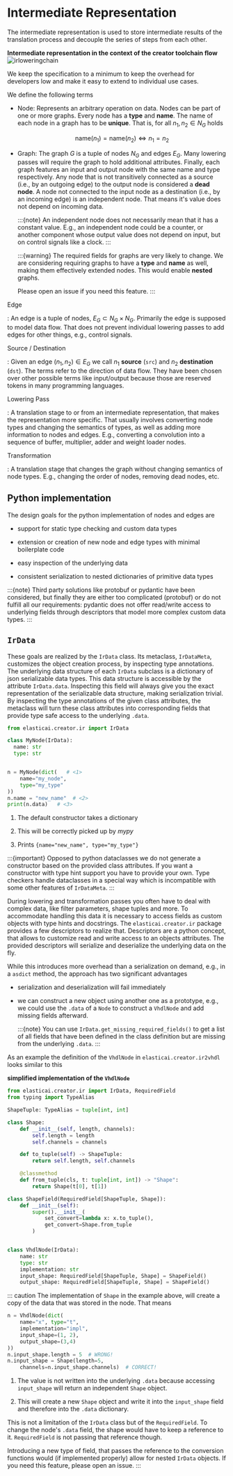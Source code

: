 # Intermediate Representation

The intermediate representation is used to store intermediate results of
the translation process and decouple the series of steps from each
other.

**Intermediate representation in the context of the creator toolchain
flow**
![irloweringchain](ir_lowering.svg)

We keep the specification to a minimum to keep the overhead for
developers low and make it easy to extend to individual use cases.

We define the following terms

* Node: Represents an arbitrary operation on data. Nodes can be part of one
  or more graphs. Every node has a **type** and **name**. The name of
  each node in a graph has to be **unique**. That is, for all
  $n_1, n_2 \in N_G$ holds

  $$
  \text{name}(n_1) = \text{name}(n_2) \Leftrightarrow n_1 = n_2
  $$

* Graph: The graph $G$ is a tuple of nodes $N_G$ and edges $E_G$. Many
    lowering passes will require the graph to hold additional
    attributes. Finally, each graph features an input and output node
    with the same name and type respectively. Any node that is not
    transitively connected as a source (i.e., by an outgoing edge) to
    the output node is considered a **dead node**. A node not connected
    to the input node as a destination (i.e., by an incoming edge) is an
    independent node. That means it's value does not depend on incoming
    data.

    :::{note}
    An independent node does not necessarily mean that it has a constant
    value. E.g., an independent node could be a counter, or another
    component whose output value does not depend on input, but on
    control signals like a clock.
    :::

    :::{warning}
    The required fields for graphs are very likely to change. We are
    considering requiring graphs to have a **type** and **name** as
    well, making them effectively extended nodes. This would enable
    **nested** graphs.

    Please open an issue if you need this feature.
    :::

Edge

:   An edge is a tuple of nodes, $E_G \subset N_G \times N_G$. Primarily
    the edge is supposed to model data flow. That does not prevent
    individual lowering passes to add edges for other things, e.g.,
    control signals.

Source / Destination

:   Given an edge $(n_1, n_2) \in E_G$ we call $n_1$ **source** (`src`) and
    $n_2$ **destination** (`dst`). The terms refer to the direction of data flow.
    They have been chosen over other possible terms like input/output because
    those are reserved tokens in many programming languages.

Lowering Pass

:   A translation stage to or from an intermediate representation, that
    makes the representation more specific. That usually involves
    converting node types and changing the semantics of types, as well
    as adding more information to nodes and edges. E.g., converting a
    convolution into a sequence of buffer, multiplier, adder and weight
    loader nodes.

Transformation

:   A translation stage that changes the graph without changing
    semantics of node types. E.g., changing the order of nodes, removing
    dead nodes, etc.

## Python implementation 

The design goals for the python implementation of nodes and edges are

-   support for static type checking and custom data types

-   extension or creation of new node and edge types with minimal
    boilerplate code

-   easy inspection of the underlying data

-   consistent serialization to nested dictionaries of primitive data
    types

:::{note}
Third party solutions like protobuf or pydantic have been considered,
but finally they are either too complicated (protobuf) or do not fulfill
all our requirements: pydantic does not offer read/write access to
underlying fields through descriptors that model more complex custom
data types.
:::

## `IrData` 

These goals are realized by the `IrData` class. Its metaclass,
`IrDataMeta`, customizes the object creation process, by inspecting type
annotations. The underlying data structure of each `IrData` subclass is
a dictionary of json serializable data types. This data structure is
accessible by the attribute `IrData.data`. Inspecting this field will
always give you the exact representation of the serializable data
structure, making serialization trivial. By inspecting the type
annotations of the given class attributes, the metaclass will turn these
class attributes into corresponding fields that provide type safe access
to the underlying `.data`.

``` python
from elasticai.creator.ir import IrData

class MyNode(IrData):
  name: str
  type: str


n = MyNode(dict(   # <1>
    name="my_node",
    type="my_type"
))
n.name = "new_name"  # <2>
print(n.data)   # <3>
```

1.  The default constructor takes a dictionary

2.  This will be correctly picked up by *mypy*

3.  Prints `{name="new_name", type="my_type"}`

:::{important}
Opposed to python dataclasses we do not generate a constructor based on
the provided class attributes. If you want a constructor with type hint
support you have to provide your own. Type checkers handle dataclasses
in a special way which is incompatible with some other features of
`IrDataMeta`.
:::

During lowering and transformation passes you often have to deal with
complex data, like filter parameters, shape tuples and more. To
accommodate handling this data it is necessary to access fields as
custom objects with type hints and docstrings. The
`elasticai.creator.ir` package provides a few descriptors to realize
that. Descriptors are a python concept, that allows to customize read
and write access to an objects attributes. The provided descriptors will
serialize and deserialize the underlying data on the fly.

While this introduces more overhead than a serialization on demand,
e.g., in a `asdict` method, the approach has two significant advantages

-   serialization and deserialization will fail immediately

-   we can construct a new object using another one as a prototype,
    e.g., we could use the `.data` of a `Node` to construct a `VhdlNode`
    and add missing fields afterward.

    :::{note}
    You can use `IrData.get_missing_required_fields()` to get a list of
    all fields that have been defined in the class definition but are
    missing from the underlying `.data`.
    :::

As an example the definition of the `VhdlNode` in
`elasticai.creator.ir2vhdl` looks similar to this

**simplified implementation of the `VhdlNode`**

``` python
from elasticai.creator.ir import IrData, RequiredField
from typing import TypeAlias

ShapeTuple: TypeAlias = tuple[int, int]

class Shape:
    def __init__(self, length, channels):
        self.length = length
        self.channels = channels

    def to_tuple(self) -> ShapeTuple:
        return self.length, self.channels

    @classmethod
    def from_tuple(cls, t: tuple[int, int]) -> "Shape":
        return Shape(t[0], t[1])

class ShapeField(RequiredField[ShapeTuple, Shape]):
    def __init__(self):
        super().__init__(
            set_convert=lambda x: x.to_tuple(),
            get_convert=Shape.from_tuple
        )


class VhdlNode(IrData):
    name: str
    type: str
    implementation: str
    input_shape: RequiredField[ShapeTuple, Shape] = ShapeField()
    output_shape: RequiredField[ShapeTuple, Shape] = ShapeField()
```

::: caution
The implementation of `Shape` in the example above, will create a copy
of the data that was stored in the node. That means

``` python
n = VhdlNode(dict(
    name="x", type="t",
    implementation="impl",
    input_shape=(1, 2),
    output_shape=(3,4)
))
n.input_shape.length = 5  # WRONG! 
n.input_shape = Shape(length=5,
    channels=n.input_shape.channels)  # CORRECT! 
```

1.  The value is not written into the underlying `.data` because
    accessing `input_shape` will return an independent `Shape` object.

2.  This will create a new `Shape` object and write it into the
    `input_shape` field and therefore into the `.data` dictionary.

This is not a limitation of the `IrData` class but of the
`RequiredField`. To change the node's `.data` field, the shape would
have to keep a reference to it. `RequiredField` is not passing that
reference though.

Introducing a new type of field, that passes the reference to the
conversion functions would (if implemented properly) allow for nested
`IrData` objects. If you need this feature, please open an issue.
:::
